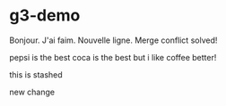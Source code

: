 # g3-demo

Bonjour.
J'ai faim.
Nouvelle ligne.
Merge conflict solved!

pepsi is the best
coca is the best
but i like coffee better!

this is stashed

new change